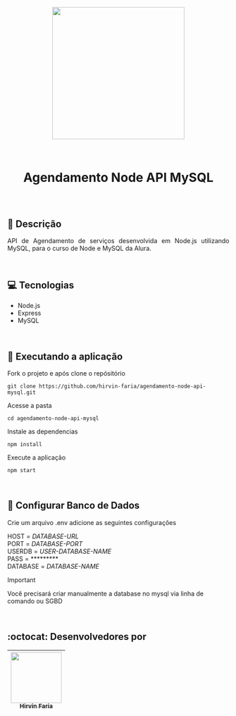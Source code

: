 <p align="center">
    <img src="" align="center" width="300px" >
</p>
<br>
<h1 align="center"> Agendamento Node API MySQL </h1>
<h2 align="center"> </h2>


<br>

## 📗 Descrição

<p align="justify"> 
API de Agendamento de serviços desenvolvida em Node.js utilizando MySQL, para o curso de Node e MySQL da Alura.
<p>


<br>

## 💻 Tecnologias

-   Node.js
-   Express
-   MySQL


<br>

## 🚀 Executando a aplicação

Fork o projeto e após clone o repósitório

`git clone https://github.com/hirvin-faria/agendamento-node-api-mysql.git`

Acesse a pasta

`cd agendamento-node-api-mysql`

Instale as dependencias

`npm install`

Execute a aplicação

`npm start`


<br>

## 🔧 Configurar Banco de Dados

Crie um arquivo .env adicione as seguintes configurações

HOST = *DATABASE-URL*<br>
PORT = *DATABASE-PORT*<br>
USERDB = *USER-DATABASE-NAME*<br>
PASS = *********<br>
DATABASE = *DATABASE-NAME*<br>

> [!IMPORTANT]
> Você precisará criar manualmente a database no mysql via linha de comando ou SGBD


<br>

## :octocat: Desenvolvedores por

| [<img src="https://avatars0.githubusercontent.com/u/42902087?s=400&u=2627dc250e09bb350c2dc70e974dd102090c3e2b&v=4" width=115 > <br> <sub> Hirvin Faria </sub>](https://github.com/hirvin-faria) |
| :---------------------------------------------------------------------------------------------------------------------------------------------------------------------------------------------: |

